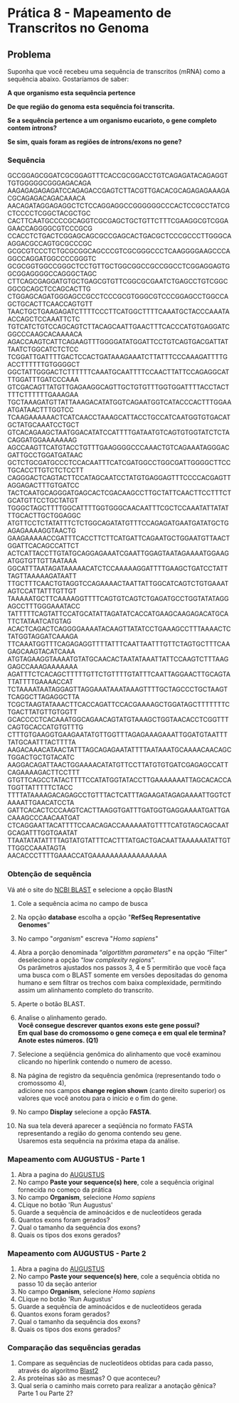 # **Prática 8 - Mapeamento de Transcritos no Genoma**  
  
## **Problema**  
Suponha que você recebeu uma sequência de transcritos (mRNA) como a sequência abaixo. Gostaríamos de saber:

**A que organismo esta sequência pertence**
  
**De que região do genoma esta sequência foi transcrita.**
  
**Se a sequência pertence a um organismo eucarioto, o gene completo contem íntrons?**  
  
**Se sim, quais foram as regiões de íntrons/exons no gene?**  

### Sequência

GCCGGAGCGGATCGCGGAGTTTCACCGCGGACCTGTCAGAGATACAGAGGTTGTGGGGGCGGGAGACAGA  
AAGAGAGAGAGATCCAGAGACCGAGTCTTACGTTGACACGCAGAGAGAAAGACGCAGAGACAGACAAACA  
AACAGATAGGAGAGGCTCTCCAGGAGGCCGGGGGGCCCACTCCGCCTATCGCTCCCCTCGGCTACGCTGC  
CACTTCAATGCCCCGCAGGTCGCGAGCTGCTGTTCTTTCGAAGGCGTCGGAGAACCAGGGGCGTCCCGCG  
CCACCTCTGACTCGGAGCAGCGCCGAGCACTGACGCTCCCGCCCTTGGGCAAGGACGCCAGTGCGCCCGC  
GCGCGTCCCTCTGCGCGGCAGCCCGTCGCGGGCCCTCAAGGGGAAGCCCAGGCCAGGATGGCCCCGGGTC  
GCGCGGTGGCCGGGCTCCTGTTGCTGGCGGCCGCCGGCCTCGGAGGAGTGGCGGAGGGGCCAGGGCTAGC  
CTTCAGCGAGGATGTGCTGAGCGTGTTCGGCGCGAATCTGAGCCTGTCGGCGGCGCAGCTCCAGCACTTG  
CTGGAGCAGATGGGAGCCGCCTCCCGCGTGGGCGTCCCGGAGCCTGGCCAGCTGCACTTCAACCAGTGTT  
TAACTGCTGAAGAGATCTTTTCCCTTCATGGCTTTTCAAATGCTACCCAAATAACCAGCTCCAAATTCTC  
TGTCATCTGTCCAGCAGTCTTACAGCAATTGAACTTTCACCCATGTGAGGATCGGCCCAAGCACAAAACA  
AGACCAAGTCATTCAGAAGTTTGGGGATATGGATTCCTGTCAGTGACGATTATTAATCTGGCATCTCTCC  
TCGGATTGATTTTGACTCCACTGATAAAGAAATCTTATTTCCCAAAGATTTTGACCTTTTTTGTGGGGCT  
GGCTATTGGGACTCTTTTTTCAAATGCAATTTTCCAACTTATTCCAGAGGCATTTGGATTTGATCCCAAA  
GTCGACAGTTATGTTGAGAAGGCAGTTGCTGTGTTTGGTGGATTTTACCTACTTTTCTTTTTTGAAAGAA  
TGCTAAAGATGTTATTAAAGACATATGGTCAGAATGGTCATACCCACTTTGGAAATGATAACTTTGGTCC  
TCAAGAAAAAACTCATCAACCTAAAGCATTACCTGCCATCAATGGTGTGACATGCTATGCAAATCCTGCT  
GTCACAGAAGCTAATGGACATATCCATTTTGATAATGTCAGTGTGGTATCTCTACAGGATGGAAAAAAAG  
AGCCAAGTTCATGTACCTGTTTGAAGGGGCCCAAACTGTCAGAAATAGGGACGATTGCCTGGATGATAAC  
GCTCTGCGATGCCCTCCACAATTTCATCGATGGCCTGGCGATTGGGGCTTCCTGCACCTTGTCTCTCCTT  
CAGGGACTCAGTACTTCCATAGCAATCCTATGTGAGGAGTTTCCCCACGAGTTAGGAGACTTTGTGATCC  
TACTCAATGCAGGGATGAGCACTCGACAAGCCTTGCTATTCAACTTCCTTTCTGCATGTTCCTGCTATGT  
TGGGCTAGCTTTTGGCATTTTGGTGGGCAACAATTTCGCTCCAAATATTATATTTGCACTTGCTGGAGGC  
ATGTTCCTCTATATTTCTCTGGCAGATATGTTTCCAGAGATGAATGATATGCTGAGAGAAAAGGTAACTG  
GAAGAAAAACCGATTTCACCTTCTTCATGATTCAGAATGCTGGAATGTTAACTGGATTCACAGCCATTCT  
ACTCATTACCTTGTATGCAGGAGAAATCGAATTGGAGTAATAGAAAATGGAAGATGGTGTTGTTAATAAA  
GGCATTTAATAGATAAAAACATCTCCAAAAAGGATTTTGAAGCTGATCCTATTTAGTTAAAAAGATAATT  
TTGCTTTCAACTGTAGGTCCAGAAAACTAATTATTGGCATCAGTCTGTGAAATAGTCCATTATTTGTTGT  
TAAAAATGCTTCAAAAGGTTTTCAGTGTCAGTCTGAGATGCCTGGTATATAGGAGCCTTTGGGAAATACC  
TATTTTTCAGTATTCCATGCATATTAGATATCACCATGAAGCAAGAGACATGCATTCTATAATCATGTAG  
ACACTCAGACTCAGGGGAAAATACAAGTTATATCCTGAAAGCCTTTAAAACTCTATGGTAGGATCAAAGA  
TTCAAATGGTTTCAGAGAGGTTTTATTTCAATTAATTTGTTCTAGTGCTTTCAAGAGCAAGTACATCAAA  
ATGTAGAAGGTAAAATGTATGCAACACTAATATAAATTATTCCAAGTCTTTAAGGAGCCAAAGAAAAAAA  
AGATTTCTCACAGCTTTTTGTTCTGTTTTGTATTTCAATTAGGAACTTGCAGTATTATTTTGAAAACCAT  
TCTAAAATAATAGGAGTTAGGAAATAAATAAAGTTTTGCTAGCCCTGCTAAGTTCAGGCTTAGAGGCTTA  
TCGCTAAGTATAAACTTCACCAGATTCCACGAAAAGCTGGATAGCTTTTTTTCTGACTTATGTTGTGGTT  
GCACCCCTCACAAATGGCAGAACAGTATGTAAAGCTGGTAACACCTCGGTTTCAGTGCACCATGTGTTTG  
CTTTGTGAAGGTGAAGAATATGTTGGTTTAGAGAAAGAAATTGGATGTAATTTTATGCAATTTACTTTTA  
AAGACAAACATAACTATTTAGCAGAGAATATTTTAATAAATGCAAAACAACAGCTGGACTGCTGTACATC  
AAGGACAGATTAACTGGAAAACATATGTTCCTTATGTGTGATCGAGAGCCATTCAGAAAAGACTTCCTTT  
GTGTTCAGCCTATACTTTTCCATATGGTATACCTTGAAAAAAATTAGCACACCATGGTTATTTTTCTACC  
TTTTATAAAAGACAGAGCCTGTTTACTCATTTAGAAGATAGAGAAAATTGGTCTAAAATTGAACATCCTA  
GATTCACACTCCCAAGTCACTTAAGGTGATTTGATGGTGAGGAAAATGATTGACAAAGCCCAACAATGAT  
CTCAGGAATTACATTTTCCAACAGACCAAAAAATGTTTTCATGTAGCAGCAATGCAGATTTGGTGAATAT  
TTAATATATATTTTAGTATGTATTTCACTTTATGACTGACAATTAAAAAATATTGTTTGGCCAAATAGTA  
AACACCCTTTTGAAACCATGAAAAAAAAAAAAAAAAA

### Obtenção de sequência

Vá até o site do [NCBI BLAST](https://blast.ncbi.nlm.nih.gov/Blast.cgi) e selecione a opção BlastN

1.  Cole a sequência acima no campo de busca

2.   Na opção **database** escolha a opção \"**RefSeq Representative Genomes**”  

3.   No campo \"*organism*\" escreva \"*Homo sapiens*\"  

4.   Abra a porção denominada “*algortithm parameters*” e na opção “Filter” deselecione a opção “*low complexity regions*”.   
     Os parâmetros ajustados nos passos 3, 4 e 5 permitirão que você faça uma busca com o BLAST somente em versões depositadas do genoma humano e sem filtrar os trechos com baixa complexidade, permitindo assim um alinhamento completo do transcrito.  

5.   Aperte o botão BLAST.  

6.   Analise o alinhamento gerado.   
        **Você consegue descrever quantos exons este gene possui?**  
        **Em qual base do cromossomo o gene começa e em qual ele termina?**  
        **Anote estes números. (Q1)**  
  
7.   Selecione a seqüência genômica do alinhamento que você examinou clicando no hiperlink contendo o numero de acesso.  

8.   Na página de registro da sequência genômica (representando todo o cromossomo 4),  
        adicione nos campos **change region shown** (canto direito superior) os valores que você anotou para o inicio e o fim do gene.  

9. No campo **Display** selecione a opção **FASTA**.  

10.  Na sua tela deverá aparecer a seqüência no formato FASTA representando a região do genoma contendo seu gene.  
     Usaremos esta sequência na próxima etapa da análise.

### **Mapeamento com AUGUSTUS - Parte 1**
1. Abra a pagina do [AUGUSTUS](https://bioinf.uni-greifswald.de/augustus/submission.php)
2. No campo **Paste your sequence(s) here**, cole a sequência original fornecida no começo da prática  
3. No campo **Organism**, selecione *Homo sapiens*
4. CLique no botão 'Run Augustus'
5. Guarde a sequência de aminoácidos e de nucleotídeos gerada
6. Quantos exons foram gerados?
7. Qual o tamanho da sequência dos exons?
8. Quais os tipos dos exons gerados?

### **Mapeamento com AUGUSTUS - Parte 2**
1. Abra a pagina do [AUGUSTUS](https://bioinf.uni-greifswald.de/augustus/submission.php)
2. No campo **Paste your sequence(s) here**, cole a sequência obtida no passo 10 da seção anterior
3. No campo **Organism**, selecione *Homo sapiens*
4. CLique no botão 'Run Augustus'
5. Guarde a sequência de aminoácidos e de nucleotídeos gerada
6. Quantos exons foram gerados?
7. Qual o tamanho da sequência dos exons?
8. Quais os tipos dos exons gerados?

### **Comparação das sequências geradas**
1. Compare as sequências de nucleotídeos obtidas para cada passo, através do algoritmo [Blast2](https://blast.ncbi.nlm.nih.gov/Blast.cgi?BLAST_SPEC=blast2seq&LINK_LOC=align2seq&PAGE_TYPE=BlastSearch)
2. As proteínas são as mesmas? O que aconteceu?
3. Qual seria o caminho mais correto para realizar a anotação gênica? Parte 1 ou Parte 2?
